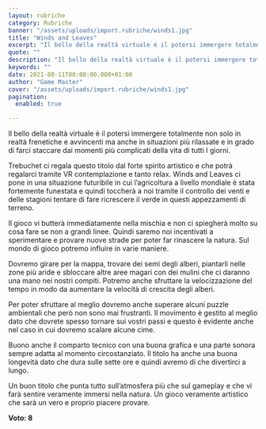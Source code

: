 ```yaml
---
layout: rubriche
category: Rubriche
banner: "/assets/uploads/import.rubriche/winds1.jpg"
title: "Winds and Leaves"
excerpt: "Il bello della realtà virtuale è il potersi immergere totalmente non solo in realtà frenetiche e avvincenti ma anche in situazioni più rilassate e in grado di farci staccare dai momenti più complicati della vita di tutti I giorni. Trebuchet ci regala questo titolo dal forte spirito artistico e che potrà regalarci tramite VR contemplazione [&hellip"
quote: ""
description: "Il bello della realtà virtuale è il potersi immergere totalmente non solo in realtà frenetiche e avvincenti ma anche in situazioni più rilassate e in grado di farci staccare dai momenti più complicati della vita di tutti I giorni. Trebuchet ci regala questo titolo dal forte spirito artistico e che potrà regalarci tramite VR contemplazione [&hellip"
keywords: ""
date: 2021-08-11T00:00:00.000+01:00
author: "Game Master"
cover: "/assets/uploads/import.rubriche/winds1.jpg"
pagination:
  enabled: true

---
```


Il bello della realtà virtuale è il potersi immergere totalmente non solo in realtà frenetiche e avvincenti ma anche in situazioni più rilassate e in grado di farci staccare dai momenti più complicati della vita di tutti I giorni.

Trebuchet ci regala questo titolo dal forte spirito artistico e che potrà regalarci tramite VR contemplazione e tanto relax. Winds and Leaves ci pone in una situazione futuribile in cui l’agricoltura a livello mondiale è stata fortemente funestata e quindi toccherà a noi tramite il controllo dei venti e delle stagioni tentare di fare ricrescere il verde in questi appezzamenti di terreno.  
  
Il gioco vi butterà immediatamente nella mischia e non ci spiegherà molto su cosa fare se non a grandi linee. Quindi saremo noi incentivati a sperimentare e provare nuove strade per poter far rinascere la natura. Sul mondo di gioco potremo influire in varie maniere.

Dovremo girare per la mappa, trovare dei semi degli alberi, piantarli nelle zone più aride e sbloccare altre aree magari con dei mulini che ci daranno una mano nei nostri compiti. Potremo anche sfruttare la velocizzazione del tempo in modo da aumentare la velocità di crescita degli alberi.

Per poter sfruttare al meglio dovremo anche superare alcuni puzzle ambientali che però non sono mai frustranti. Il movimento è gestito al meglio dato che dovrete spesso tornare sui vostri passi e questo è evidente anche nel caso in cui dovremo scalare alcune cime.  
  
Buono anche il comparto tecnico con una buona grafica e una parte sonora sempre adatta al momento circostanziato. Il titolo ha anche una buona longevità dato che dura sulle sette ore e quindi avremo di che divertirci a lungo.

Un buon titolo che punta tutto sull’atmosfera più che sul gameplay e che vi farà sentire veramente immersi nella natura. Un gioco veramente artistico che sarà un vero e proprio piacere provare.

**Voto: 8** 